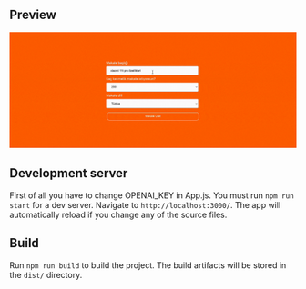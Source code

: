 ## Preview

<img src="https://github.com/emrezeytun/article-generator-openai-React/blob/main/project_gif.gif">

## Development server

First of all you have to change OPENAI_KEY in App.js. You must run `npm run start` for a dev server. Navigate to `http://localhost:3000/`. The app will automatically reload if you change any of the source files.


## Build

Run `npm run build` to build the project. The build artifacts will be stored in the `dist/` directory.


